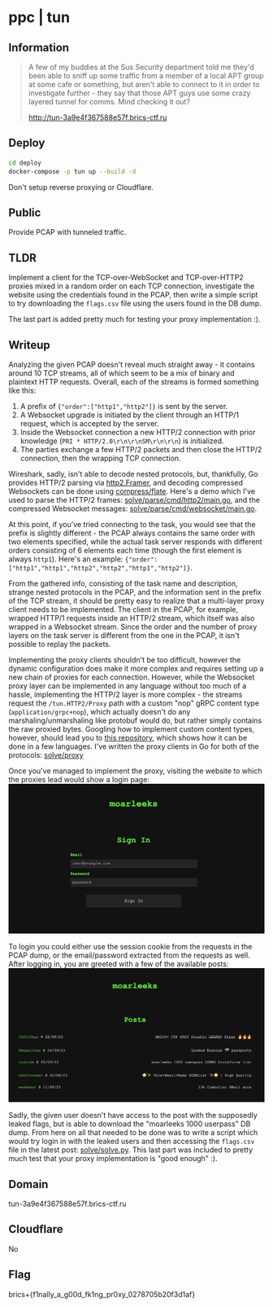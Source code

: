 # ppc | tun

## Information

> A few of my buddies at the Sus Security department told me they'd been able to sniff up some traffic from a member of a local APT group at some cafe or something, but aren't able to connect to it in order to investigate further - they say that those APT guys use some crazy layered tunnel for comms. Mind checking it out?
>
> http://tun-3a9e4f367588e57f.brics-ctf.ru

## Deploy

```sh
cd deploy
docker-compose -p tun up --build -d
```

Don't setup reverse proxying or Cloudflare.

## Public

Provide PCAP with tunneled traffic.

## TLDR

Implement a client for the TCP-over-WebSocket and TCP-over-HTTP2 proxies mixed in a random order on each TCP connection, investigate the website using the credentials found in the PCAP, then write a simple script to try downloading the `flags.csv` file using the users found in the DB dump.

The last part is added pretty much for testing your proxy implementation :).

## Writeup

Analyzing the given PCAP doesn't reveal much straight away - it contains around 10 TCP streams, all of which seem to be a mix of binary and plaintext HTTP requests. Overall, each of the streams is formed something like this:

1. A prefix of `{"order":["http1","http2"]}` is sent by the server.
2. A Websocket upgrade is initiated by the client through an HTTP/1 request, which is accepted by the server.
3. Inside the Websocket connection a new HTTP/2 connection with prior knowledge (`PRI * HTTP/2.0\r\n\r\nSM\r\n\r\n`) is initialized.
4. The parties exchange a few HTTP/2 packets and then close the HTTP/2 connection, then the wrapping TCP connection.

Wireshark, sadly, isn't able to decode nested protocols, but, thankfully, Go provides HTTP/2 parsing via [http2.Framer](https://pkg.go.dev/golang.org/x/net/http2#Framer), and decoding compressed Websockets can be done using [compress/flate](https://pkg.go.dev/compress/flate). Here's a demo which I've used to parse the HTTP/2 frames: [solve/parse/cmd/http2/main.go](solve/parse/cmd/http2/main.go), and the compressed Websocket messages: [solve/parse/cmd/websocket/main.go](solve/parse/cmd/websocket/main.go).

At this point, if you've tried connecting to the task, you would see that the prefix is slightly different - the PCAP always contains the same order with two elements specified, while the actual task server responds with different orders consisting of 6 elements each time (though the first element is always `http1`). Here's an example: `{"order":["http1","http1","http2","http2","http1","http2"]}`.

From the gathered info, consisting of the task name and description, strange nested protocols in the PCAP, and the information sent in the prefix of the TCP stream, it should be pretty easy to realize that a multi-layer proxy client needs to be implemented. The client in the PCAP, for example, wrapped HTTP/1 requests inside an HTTP/2 stream, which itself was also wrapped in a Websocket stream. Since the order and the number of proxy layers on the task server is different from the one in the PCAP, it isn't possible to replay the packets.

Implementing the proxy clients shouldn't be too difficult, however the dynamic configuration does make it more complex and requires setting up a new chain of proxies for each connection. However, while the Websocket proxy layer can be implemented in any language without too much of a hassle, implementing the HTTP/2 layer is more complex - the streams request the `/tun.HTTP2/Proxy` path with a custom "nop" gRPC content type (`application/grpc+nop`), which actually doesn't do any marshaling/unmarshaling like protobuf would do, but rather simply contains the raw proxied bytes. Googling how to implement custom content types, however, should lead you to [this repository](https://github.com/yugui/grpc-custom-serializer), which shows how it can be done in a few languages. I've written the proxy clients in Go for both of the protocols: [solve/proxy](solve/proxy/)

Once you've managed to implement the proxy, visiting the website to which the proxies lead would show a login page:
![moarleeks login](writeup/screenshot-1.jpg)

To login you could either use the session cookie from the requests in the PCAP dump, or the email/password extracted from the requests as well. After logging in, you are greeted with a few of the available posts:
![moarleeks posts](writeup/screenshot-2.jpg)

Sadly, the given user doesn't have access to the post with the supposedly leaked flags, but is able to download the "moarleeks 1000 userpass" DB dump. From here on all that needed to be done was to write a script which would try login in with the leaked users and then accessing the `flags.csv` file in the latest post: [solve/solve.py](solve/solve.py). This last part was included to pretty much test that your proxy implementation is "good enough" :).

## Domain

tun-3a9e4f367588e57f.brics-ctf.ru

## Cloudflare

No

## Flag

brics+{f1nally_a_g00d_fk1ng_pr0xy_0278705b20f3d1af}

